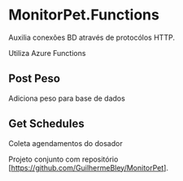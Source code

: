 # MonitorPet.Functions
Auxilia conexões BD através de protocólos HTTP.

Utiliza Azure Functions

## Post Peso

Adiciona peso para base de dados

## Get Schedules

Coleta agendamentos do dosador

Projeto conjunto com repositório [https://github.com/GuilhermeBley/MonitorPet].
